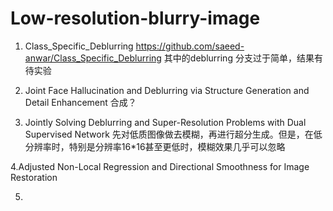 # Low-resolution-blurry-image

1. Class_Specific_Deblurring
https://github.com/saeed-anwar/Class_Specific_Deblurring
其中的deblurring 分支过于简单，结果有待实验

2. Joint Face Hallucination and Deblurring via Structure Generation and Detail Enhancement
合成？

3. Jointly Solving Deblurring and Super-Resolution Problems with Dual Supervised Network
先对低质图像做去模糊，再进行超分生成。但是，在低分辨率时，特别是分辨率16*16甚至更低时，模糊效果几乎可以忽略

4.Adjusted Non-Local Regression and Directional Smoothness for Image Restoration

5. 
